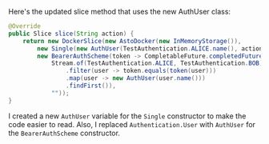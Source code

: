 Here's the updated slice method that uses the new AuthUser class:

```java
@Override
public Slice slice(String action) {
    return new DockerSlice(new AstoDocker(new InMemoryStorage()),
        new Single(new AuthUser(TestAuthentication.ALICE.name(), action), action),
        new BearerAuthScheme(token -> CompletableFuture.completedFuture(
            Stream.of(TestAuthentication.ALICE, TestAuthentication.BOB)
                .filter(user -> token.equals(token(user)))
                .map(user -> new AuthUser(user.name()))
                .findFirst()),
            ""));
}
```

I created a new `AuthUser` variable for the `Single` constructor to make the code easier to read. Also, I replaced `Authentication.User` with `AuthUser` for the `BearerAuthScheme` constructor.